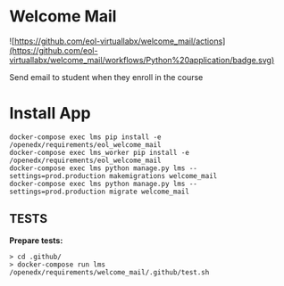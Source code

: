 # Welcome Mail

![https://github.com/eol-virtuallabx/welcome_mail/actions](https://github.com/eol-virtuallabx/welcome_mail/workflows/Python%20application/badge.svg)

Send email to student when they enroll in the course

# Install App

    docker-compose exec lms pip install -e /openedx/requirements/eol_welcome_mail
    docker-compose exec lms_worker pip install -e /openedx/requirements/eol_welcome_mail
    docker-compose exec lms python manage.py lms --settings=prod.production makemigrations welcome_mail
    docker-compose exec lms python manage.py lms --settings=prod.production migrate welcome_mail

## TESTS
**Prepare tests:**

    > cd .github/
    > docker-compose run lms /openedx/requirements/welcome_mail/.github/test.sh
